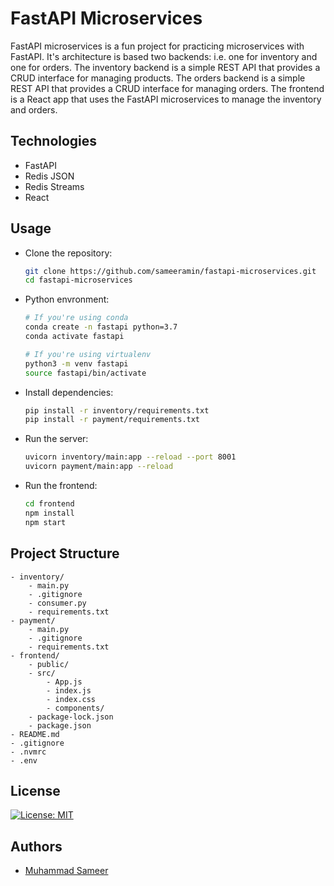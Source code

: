 # FastAPI Microservices
FastAPI microservices is a fun project for practicing microservices with FastAPI. It's architecture is based two backends: i.e. one for inventory and one for orders. The inventory backend is a simple REST API that provides a CRUD interface for managing products. The orders backend is a simple REST API that provides a CRUD interface for managing orders. The frontend is a React app that uses the FastAPI microservices to manage the inventory and orders.

## Technologies
- FastAPI
- Redis JSON
- Redis Streams
- React

## Usage
- Clone the repository:
    ```bash
    git clone https://github.com/sameeramin/fastapi-microservices.git
    cd fastapi-microservices
    ```
- Python envronment:
    ```bash
    # If you're using conda
    conda create -n fastapi python=3.7
    conda activate fastapi

    # If you're using virtualenv
    python3 -m venv fastapi
    source fastapi/bin/activate
    ```
- Install dependencies:
    ```bash
    pip install -r inventory/requirements.txt
    pip install -r payment/requirements.txt
    ```
- Run the server:
    ```bash
    uvicorn inventory/main:app --reload --port 8001
    uvicorn payment/main:app --reload
    ```
- Run the frontend:
    ```bash
    cd frontend
    npm install
    npm start
    ```


## Project Structure
```
- inventory/
    - main.py
    - .gitignore
    - consumer.py
    - requirements.txt
- payment/
    - main.py
    - .gitignore
    - requirements.txt
- frontend/
    - public/
    - src/
        - App.js
        - index.js
        - index.css
        - components/
    - package-lock.json
    - package.json
- README.md
- .gitignore
- .nvmrc
- .env
```

## License
[![License: MIT](https://img.shields.io/badge/License-MIT-yellow.svg)](https://opensource.org/licenses/MIT)

## Authors
- [Muhammad Sameer](https://github.com/sameeramin)
